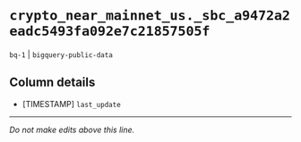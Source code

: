 # `crypto_near_mainnet_us._sbc_a9472a2eadc5493fa092e7c21857505f`
`bq-1` | `bigquery-public-data`

## Column details
* [TIMESTAMP] `last_update`

-------------------------------------------------------------------------------
*Do not make edits above this line.*
